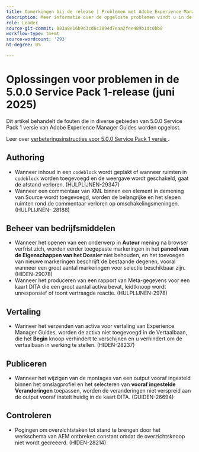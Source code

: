 ```yaml
---
title: Opmerkingen bij de release | Problemen met Adobe Experience Manager Guides 5.0.0 Service Pack 1-release opgelost.
description: Meer informatie over de opgeloste problemen vindt u in de 5.0.0 Service Pack 1-release van Adobe Experience Manager Guides
role: Leader
source-git-commit: 083a8e16b9d3cd6c3894d7eaa2fee489b1dc0bb8
workflow-type: tm+mt
source-wordcount: '293'
ht-degree: 0%

---
```



# Oplossingen voor problemen in de 5.0.0 Service Pack 1-release (juni 2025)


Dit artikel behandelt de fouten die in diverse gebieden van 5.0.0 Service Pack 1 versie van Adobe Experience Manager Guides worden opgelost.

Leer over [&#x200B; verbeteringsinstructies voor 5.0.0 Service Pack 1 versie &#x200B;](upgrade-instructions-5-0-0-sp1.md).

## Authoring

- Wanneer inhoud in een `codeblock` wordt geplakt of wanneer ruimten in `codeblock` worden toegevoegd en de weergave wordt geschakeld, gaat de afstand verloren. (HULPLIJNEN-29347)
- Wanneer een commentaar van XML binnen een element in de **&#x200B;**&#x200B;mening van Source wordt toegevoegd, worden de belangrijke en het slepen ruimten rond de commentaar verloren op omschakelingsmeningen. (HULPLIJNEN- 28188)

## Beheer van bedrijfsmiddelen

- Wanneer het openen van een onderwerp in **Auteur** mening na browser verfrist zich, worden eerder toegepaste markeringen in het **paneel van de Eigenschappen van het Dossier** niet behouden, en het toevoegen van nieuwe markeringen beschrijft de bestaande degenen, vooral wanneer een groot aantal markeringen voor selectie beschikbaar zijn. (HIDEN-29078)
- Wanneer het produceren van een rapport van Meta-gegevens voor een kaart DITA die een groot aantal activa bevat, leidt **&#x200B;**&#x200B;knoop wordt unresponsief of toont vertraagde reactie. (HULPLIJNEN-2978)

## Vertaling

- Wanneer het verzenden van activa voor vertaling van Experience Manager Guides, worden de activa niet toegevoegd in de Vertaalbaan, die het **Begin** knoop verhindert te verschijnen en u verhindert om de vertaalbaan in werking te stellen. (HIDEN-28237)

## Publiceren

- Wanneer het wijzigen van de montages van een output vooraf ingesteld binnen het omslagprofiel en het selecteren van **vooraf ingestelde Veranderingen** toepassen, worden de veranderingen niet verspreid aan de output vooraf instelt huidig in de kaart DITA. (GUIDEN-26694)

## Controleren

- Pogingen om overzichtstaken tot stand te brengen door het werkschema van AEM ontbreken constant omdat de overzichtsknoop niet wordt gecreeerd. (HIDEN-28214)
